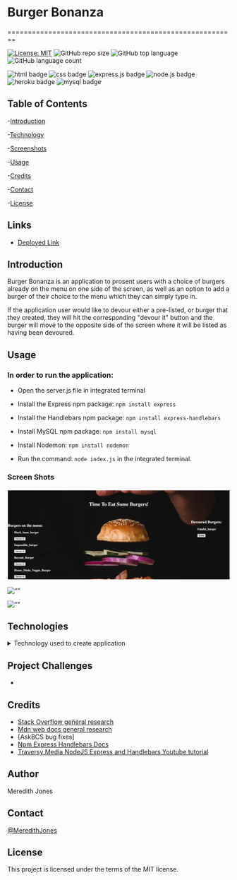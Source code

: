 # Burger Bonanza 
========================================================

[![License: MIT](https://img.shields.io/badge/License-MIT-yellow.svg)](https://opensource.org/licenses/MIT)
![GitHub repo size](https://img.shields.io/github/repo-size/meredithajones/hamburger_logger?logo=github)
![GitHub top language](https://img.shields.io/github/languages/top/meredithajones/hamburger_logger?color=green&logo=github&logoColor=green)
![GitHub language count](https://img.shields.io/github/languages/count/meredithajones/hamburger_logger)

![html badge](https://img.shields.io/badge/html5%20-%23E34F26.svg?&style=for-the-badge&logo=html5&logoColor=white)
![css badge](https://img.shields.io/badge/css3%20-%231572B6.svg?&style=for-the-badge&logo=css3&logoColor=white)
![express.js badge](https://img.shields.io/badge/express.js%20-%23404d59.svg?&style=for-the-badge)
![node.js badge](https://img.shields.io/badge/node.js%20-%2343853D.svg?&style=for-the-badge&logo=node.js&logoColor=white)
![heroku badge](https://img.shields.io/badge/heroku%20-%23430098.svg?&style=for-the-badge&logo=heroku&logoColor=white)
![mysql badge](https://img.shields.io/badge/mysql-%2300f.svg?&style=for-the-badge&logo=mysql&logoColor=white)

## Table of Contents

-[Introduction](#Introduction)

-[Technology](#Technologies)

-[Screenshots](#Screenshots)
   
-[Usage](#Usage)

-[Credits](#Credits)

-[Contact](#Contact)

-[License](#License) 


## Links

* [Deployed Link](https://agile-shore-76102.herokuapp.com/)

## Introduction
 Burger Bonanza is an application to prosent users with a choice of burgers already on the menu on one side of the screen, as well as an option to add a burger of their choice to the menu which they can simply type in. 

 If the application user would like to devour either a pre-listed, or burger that they created, they will hit the corresponding "devour it" button and the burger will move to the opposite side of the screen where it will be listed as having been devoured. 


## Usage 

### In order to run the application:

* Open the server.js file in integrated terminal

* Install the Express npm package: `npm install express`

* Install the Handlebars npm package: `npm install express-handlebars`

* Install MySQL npm package: `npm install mysql`

* Install Nodemon: `npm install nodemon`

* Run the command: `node index.js` in the integrated terminal. 

### Screen Shots
![“An image of the landing page for the burger logging app”](public/assets/images/screenshot_1.png)

![“”]()

![“"]()



## Technologies
<details>
<summary>Technology used to create application</summary>


* Mysql

* Express-Handlebars

* Inquirer

* Nodejs

* Express

* Jquery

	

</details>


## Project Challenges
*   


## Credits

* [Stack Overflow general research](https://stackoverflow.com/) 
* [Mdn web docs general research](https://developer.mozilla.org/en-US/)
* [AskBCS bug fixes]
* [Npm Express Handlebars Docs](https://www.npmjs.com/package/express-handlebars)
* [Traversy Media NodeJS Express and Handlebars Youtube tutorial](https://www.youtube.com/watch?v=SfQFoMOd_ng)


## Author
 Meredith Jones

## Contact
 [@MeredithJones](https://github.com/meredithajones)

## License 
This project is licensed under the terms of the MIT license.
